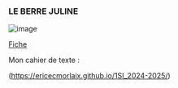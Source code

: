 ### LE BERRE JULINE ###

![image](https://github.com/user-attachments/assets/4ea4016d-3da3-47f3-a7d2-0afbee6317a0)

[Fiche](./Doc/Fiche.md)

Mon cahier de texte : 

(https://ericecmorlaix.github.io/1SI_2024-2025/)
